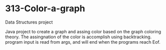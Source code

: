 # 313-Color-a-graph
Data Structures project

Java project to create a graph and assing color based on the graph coloring theory. The assingnation of the color is accomplish
using backtracking. program input is read from args, and will end when the programs reach Eof.
